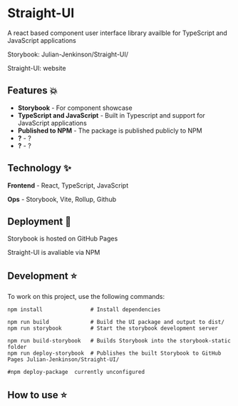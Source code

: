 # Straight-UI
A react based component user interface library availble for TypeScript and JavaScript applications

Storybook:      Julian-Jenkinson/Straight-UI/

Straight-UI:    website

## Features 💥
- **Storybook** - For component showcase
- **TypeScript and JavaScript** - Built in Typescript and support for JavaScript applications 
- **Published to NPM** - The package is published publicly to NPM
- **?** - ?
- **?** - ?

## Technology ✨ 
**Frontend** - React, TypeScript, JavaScript 

**Ops** - Storybook, Vite, Rollup, Github

##  Deployment 💫

Storybook is hosted on GitHub Pages

Straight-UI is avaliable via NPM

## Development ⭐

To work on this project, use the following commands:

```
npm install               # Install dependencies

npm run build             # Build the UI package and output to dist/
npm run storybook         # Start the storybook development server

npm run build-storybook   # Builds Storybook into the storybook-static folder
npm run deploy-storybook  # Publishes the built Storybook to GitHub Pages Julian-Jenkinson/Straight-UI/

#npm deploy-package  currently unconfigured

```

## How to use ⭐
